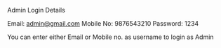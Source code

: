 

Admin Login Details

Email: admin@gmail.com
Mobile No: 9876543210
Password: 1234

You can enter either Email or Mobile no. as username to login as Admin
